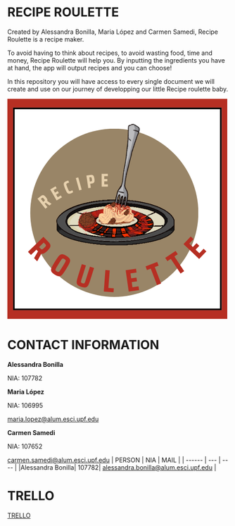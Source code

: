 # RECIPE ROULETTE

Created by Alessandra Bonilla, Maria López and Carmen Samedi, Recipe Roulette is a recipe maker. 

To avoid having to think about recipes, to avoid wasting food, time and money, Recipe Roulette will help you. 
By inputting the ingredients you have at hand, the app will output recipes and you can choose! 

In this repository you will have access to every single document we will create and use on our journey of developping our 
little Recipe roulette baby. 



![RECIPE ROULETTE](https://github.com/carmensat/RECIPE-ROULETTE/blob/main/LOGO/WELLWRITTENLOGO.png?raw=true)


# CONTACT INFORMATION
**Alessandra Bonilla**

NIA: 107782



**Maria López**

NIA: 106995

<maria.lopez@alum.esci.upf.edu>

**Carmen Samedi**

NIA: 107652

<carmen.samedi@alum.esci.upf.edu>
| PERSON | NIA | MAIL | 
| ------ | --- | ---- | 
|Alessandra Bonilla| 107782| <alessandra.bonilla@alum.esci.upf.edu> |  


# TRELLO
  [TRELLO](https://trello.com/b/12HNlFAm/recipe-roulette)
  
